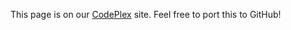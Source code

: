 This page is on our [CodePlex](https://pytools.codeplex.com/wikipage?title=Using%20IPython%20with%20PTVS) site.  Feel free to port this to GitHub!
